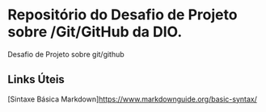 # Repositório do Desafio de Projeto sobre /Git/GitHub da DIO.
Desafio de Projeto sobre git/github
## Links Úteis
[Sintaxe Básica Markdown]https://www.markdownguide.org/basic-syntax/
